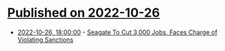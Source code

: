# [Published on 2022-10-26](index.md)

* [2022-10-26, 18:00:00](https://tech.slashdot.org/story/22/10/26/1755259/seagate-to-cut-3000-jobs-faces-charge-of-violating-sanctions?utm_source=rss1.0mainlinkanon&utm_medium=feed) - [Seagate To Cut 3,000 Jobs, Faces Charge of Violating Sanctions](https://tech.slashdot.org/story/22/10/26/1755259/seagate-to-cut-3000-jobs-faces-charge-of-violating-sanctions?utm_source=rss1.0mainlinkanon&utm_medium=feed)
